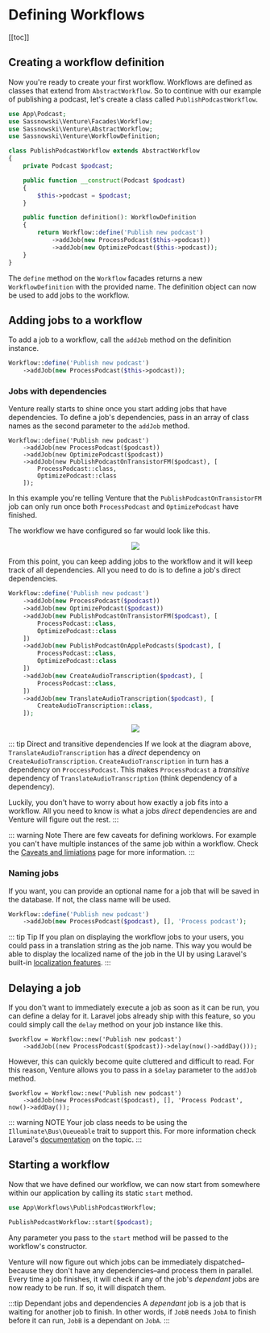 # Defining Workflows

[[toc]]

## Creating a workflow definition

Now you're ready to create your first workflow. Workflows are defined as classes that extend from `AbstractWorkflow`. So to continue with our example of publishing a podcast, let's create a class called `PublishPodcastWorkflow`.

```php
use App\Podcast;
use Sassnowski\Venture\Facades\Workflow;
use Sassnowski\Venture\AbstractWorkflow;
use Sassnowski\Venture\WorkflowDefinition;

class PublishPodcastWorkflow extends AbstractWorkflow
{
    private Podcast $podcast;

    public function __construct(Podcast $podcast)
    {
        $this->podcast = $podcast;
    }

    public function definition(): WorkflowDefinition
    {
        return Workflow::define('Publish new podcast')
            ->addJob(new ProcessPodcast($this->podcast))
            ->addJob(new OptimizePodcast($this->podcast));
    }
}
```

The `define` method on the `Workflow` facades returns a new `WorkflowDefinition` with the provided name. The definition object can now be used to add jobs to the workflow.

## Adding jobs to a workflow

To add a job to a workflow, call the `addJob` method on the definition instance.

```php
Workflow::define('Publish new podcast')
    ->addJob(new ProcessPodcast($this->podcast));
```

### Jobs with dependencies

Venture really starts to shine once you start adding jobs that have dependencies. To define a job's dependencies, pass in an array of class names as the second parameter to the `addJob` method.

```php{4-7}
Workflow::define('Publish new podcast')
    ->addJob(new ProcessPodcast($podcast))
    ->addJob(new OptimizePodcast($podcast))
    ->addJob(new PublishPodcastOnTransistorFM($podcast), [
        ProcessPodcast::class,
        OptimizePodcast::class
    ]);
```

In this example you're telling Venture that the `PublishPodcastOnTransistorFM` job can only run once both `ProcessPodcast` and `OptimizePodcast` have finished.

The workflow we have configured so far would look like this.

<div style="text-align: center;">
    <img src="/workflow-3.svg" />
</div>

From this point, you can keep adding jobs to the workflow and it will keep track of all dependencies. All you need to do is to define a job's direct dependencies.

```php
Workflow::define('Publish new podcast')
    ->addJob(new ProcessPodcast($podcast))
    ->addJob(new OptimizePodcast($podcast))
    ->addJob(new PublishPodcastOnTransistorFM($podcast), [
        ProcessPodcast::class,
        OptimizePodcast::class
    ])
    ->addJob(new PublishPodcastOnApplePodcasts($podcast), [
        ProcessPodcast::class,
        OptimizePodcast::class
    ])
    ->addJob(new CreateAudioTranscription($podcast), [
        ProcessPodcast::class,
    ])
    ->addJob(new TranslateAudioTranscription($podcast), [
        CreateAudioTranscription::class,
    ]);
```

<div style="text-align: center;">
    <img src="/workflow-4.svg" />
</div>

::: tip Direct and transitive dependencies
If we look at the diagram above, `TranslateAudioTranscription` has a _direct_ dependency on `CreateAudioTranscription`. `CreateAudioTranscription` in turn has a dependency on `ProccessPodcast`. This makes `ProcessPodcast` a _transitive_ dependency of `TranslateAudioTranscription` (think dependency of a dependency).

Luckily, you don't have to worry about how exactly a job fits into a workflow. All you need to know is what a jobs _direct_ dependencies are and Venture will figure out the rest.
:::

::: warning Note
There are few caveats for defining worklows. For example you can't have multiple instances of the same job within a workflow. Check the [Caveats and limiations](/usage/caveats-and-limitations) page for more information.
:::

### Naming jobs

If you want, you can provide an optional name for a job that will be saved in the database. If not, the class name will be used.

```php
Workflow::define('Publish new podcast')
    ->addJob(new ProcessPodcast($podcast), [], 'Process podcast');
```

::: tip Tip
If you plan on displaying the workflow jobs to your users, you could pass in a translation string as the job name. This way you would be able to display the localized name of the job in the UI by using Laravel's built-in [localization features](https://laravel.com/docs/8.x/localization).
:::

## Delaying a job

If you don't want to immediately execute a job as soon as it can be run, you can define a delay for it. Laravel jobs already ship with this feature, so you could simply call the `delay` method on your job instance like this.

```php{2}
$workflow = Workflow::new('Publish new podcast')
    ->addJob((new ProcessPodcast($podcast))->delay(now()->addDay()));
```

However, this can quickly become quite cluttered and difficult to read. For this reason, Venture allows you to pass in a `$delay` parameter to the `addJob` method.

```php{2}
$workflow = Workflow::new('Publish new podcast')
    ->addJob(new ProcessPodcast($podcast), [], 'Process Podcast', now()->addDay());
```

::: warning NOTE
Your job class needs to be using the `Illuminate\Bus\Queueable` trait to support this. For more information check Laravel's [documentation](https://laravel.com/docs/8.x/queues#delayed-dispatching) on the topic.
:::

## Starting a workflow

Now that we have defined our workflow, we can now start from somewhere within our application by calling its static `start` method.

```php
use App\Workflows\PublishPodcastWorkflow;

PublishPodcastWorkflow::start($podcast);
```

Any parameter you pass to the `start` method will be passed to the workflow's constructor.

Venture will now figure out which jobs can be immediately dispatched–because they don't have any dependencies–and process them in parallel. Every time a job finishes, it will check if any of the job's _dependant_ jobs are now ready to be run. If so, it will dispatch them.

:::tip Dependant jobs and dependencies
A _dependant_ job is a job that is waiting for another job to finish. In other words, if `JobB` needs `JobA` to finish before it can run, `JobB` is a dependant on `JobA`.
:::
